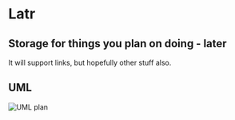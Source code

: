 # Latr
## Storage for things you plan on doing - later
It will support links, but hopefully other stuff also.

## UML

![UML plan](http://yuml.me/dec91e83)